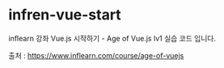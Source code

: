 # infren-vue-start
inflearn 강좌 Vue.js 시작하기 - Age of Vue.js lv1 실습 코드 입니다.

출처 : https://www.inflearn.com/course/age-of-vuejs
